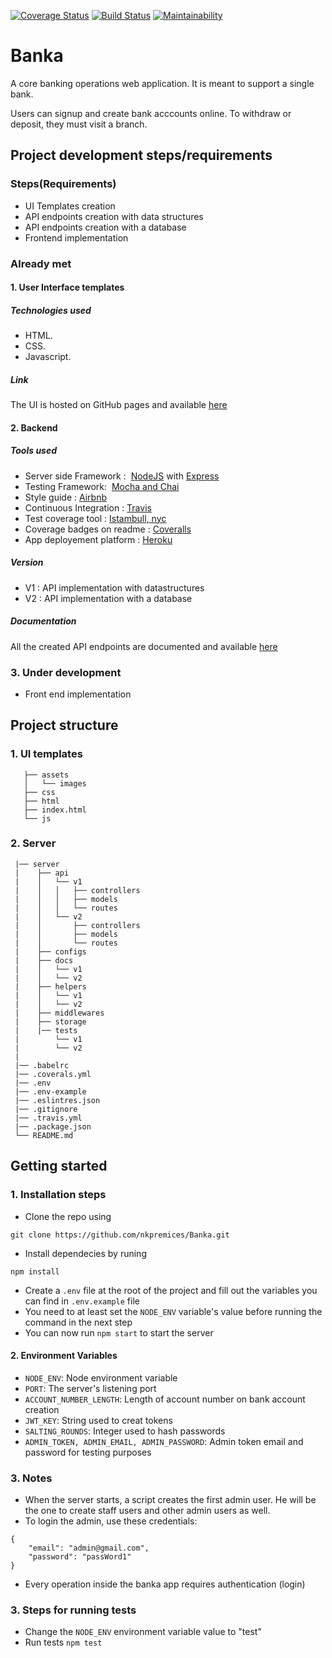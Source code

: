 [![Coverage Status](https://coveralls.io/repos/github/nkpremices/Banka/badge.svg?branch=develop)](https://coveralls.io/github/nkpremices/Banka?branch=develop)  [![Build Status](https://travis-ci.com/nkpremices/Banka.svg?branch=develop)](https://travis-ci.com/nkpremices/Banka) [![Maintainability](https://api.codeclimate.com/v1/badges/bee1220a16f6a543c205/maintainability)](https://codeclimate.com/github/nkpremices/Banka/maintainability)  
# Banka
A core banking operations web application. It is meant to support a single bank.

Users can signup and create bank acccounts online. 
To withdraw or deposit, they must visit a branch.

## Project development steps/requirements

### Steps(Requirements)
* UI Templates creation
* API endpoints creation with data structures
* API endpoints creation with a database
* Frontend implementation

### Already met

#### 1. User Interface templates
##### Technologies used
* HTML.
* CSS.
* Javascript.

##### Link
The UI is hosted on GitHub pages and available [here](https://nkpremices.github.io/Banka/UI/)

#### 2. Backend
##### Tools used
* Server side Framework : ​ [NodeJS](https://nodejs.org/en/) with [Express](http://expressjs.com/)
* Testing Framework: ​ [Mocha and Chai](https://www.youtube.com/watch?v=MLTRHc5dk6s)
* Style guide : [Airbnb](https://github.com/airbnb/javascript)
* Continuous Integration : [Travis](https://travis-ci.org/)
* Test coverage tool : [Istambull, nyc](https://istanbul.js.org/)
* Coverage badges on readme : [Coveralls](https://coveralls.io/)
* App deployement platform : [Heroku](https://www.heroku.com/)

##### Version
* V1 : API implementation with datastructures
* V2 : API implementation with a database

##### Documentation

All the created API endpoints are documented and available [here](https://banka-heroku.herokuapp.com/docs/v2/)

### 3. Under development
* Front end implementation
 

## Project structure

### 1. UI templates

```UI
   ├── assets
   │   └── images
   ├── css
   ├── html
   ├── index.html
   └── js
   ```
   ### 2. Server 
   
   ```
    |── server
    |    ├── api
    |    │   └── v1
    |    │   │   ├── controllers
    |    │   │   ├── models
    |    │   │   └── routes
    |    │   └── v2
    |    │       ├── controllers
    |    │       ├── models
    |    │       └── routes
    |    ├── configs
    |    ├── docs
    |    │   └── v1
    |    │   └── v2
    |    ├── helpers
    |    │   └── v1
    |    │   └── v2
    |    ├── middlewares
    |    ├── storage
    |    |── tests
    |        └── v1
    |        └── v2
    |    
    |── .babelrc
    |── .coverals.yml
    |── .env
    |── .env-example
    |── .eslintres.json
    |── .gitignore
    |── .travis.yml
    |── .package.json
    └── README.md
```

## Getting started

### 1. Installation steps

* Clone the repo using

```git clone https://github.com/nkpremices/Banka.git```

* Install dependecies by runing

```npm install``` 

* Create a ```.env``` file at the root of the project and fill out the variables you can find in ```.env.example``` file
* You need to at least set the ```NODE_ENV``` variable's value before running the command in the next step
* You can now run ```npm start``` to start the server

#### 2. Environment Variables

* ```NODE_ENV```: Node environment variable
* ```PORT```: The server's listening port
* ```ACCOUNT_NUMBER_LENGTH```: Length of account number on bank account creation
* ```JWT_KEY```: String used to creat tokens
* ```SALTING_ROUNDS```: Integer used to hash passwords
* ```ADMIN_TOKEN, ADMIN_EMAIL, ADMIN_PASSWORD```: Admin token email and password for testing purposes

### 3. Notes
* When the server starts, a script creates the first admin user. He will be the one to create staff users and other admin users as well. 
* To login the admin, use these credentials: 

```
{
	"email": "admin@gmail.com",
    "password": "passWord1"
}
```
* Every operation inside the banka app requires authentication (login)

### 3. Steps for running tests

* Change the ```NODE_ENV``` environment variable value to "test"
* Run tests
```npm test``` 
